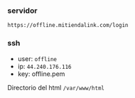 ### servidor
`https://offline.mitiendalink.com/login`

### ssh
- user: `offline`
- ip: `44.240.176.116`
- key: offline.pem

Directorio del html `/var/www/html`
